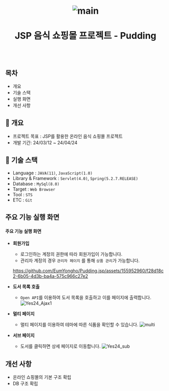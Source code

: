 <h1 align="center">
  
  ![main](https://github.com/EumYongho/Pudding.jsp/assets/155952960/fdb8fd16-92b0-48e1-8dd6-a6c8a95cf8ab)



</h1>
<h1 align="center">JSP 음식 쇼핑몰 프로젝트 - Pudding</h1>
<br/><br/>

## 목차

- 개요
- 기술 스택
- 실행 화면
- 개선 사항


## 🚩 개요
  - 프로젝트 목표 :  JSP를 활용한 온라인 음식 쇼핑몰 프로젝트
  - 개발 기간: 24/03/12 ~ 24/04/24
    
## 🔧 기술 스택
  - Language : `JAVA(11)`, `JavaScript(1.0)`
  - Library & Framework : `Servlet(4.0)`, `Spring(5.2.7.RELEASE)`
  - Database : `MySql(8.0)`
  - Target : `Web Browser`
  - Tool : `STS`
  - ETC : `Git`

## 주요 기능 실행 화면

  #### 주요 기능 실행 화면

  * **회원가입**
    * 로그인하는 계정의 권한에 따라 회원가입이 가능합니다. 
    * 관리자 계정의 경우 `관리자 페이지` 를 통해 `상품 관리`가 가능합니다.
   
    https://github.com/EumYongho/Pudding.jsp/assets/155952960/f28d18c2-6b05-4d3b-ba4a-575c966c27e2
    
  * **도서 목록 호출**
    * `Open API`를 이용하여 도서 목록을 호출하고 이를 페이지에 출력합니다.
      ![Yes24_Ajax1](https://github.com/JongHoonKim1004/Yes24_JSP/assets/155927559/68e3778a-dd4e-46fa-a1a7-4be83644d006)

  * **멀티 페이지**
    * 멀티 페이지를 이용하여 테마에 따른 식품을 확인할 수 있습니다.
    ![multi](https://github.com/EumYongho/Pudding.jsp/assets/155952960/4d008d11-29cb-4a37-bb77-1027e4299188)
      

  * **서브 페이지**
    * 도서를 클릭하면 상세 페이지로 이동합니다.
       ![Yes24_sub](https://github.com/JongHoonKim1004/Yes24_JSP/assets/155927559/835c467f-d64c-404d-abda-4461dd1ea573)




## 개선 사항
- 온라인 쇼핑몰의 기본 구조 확립
- DB 구조 확립
